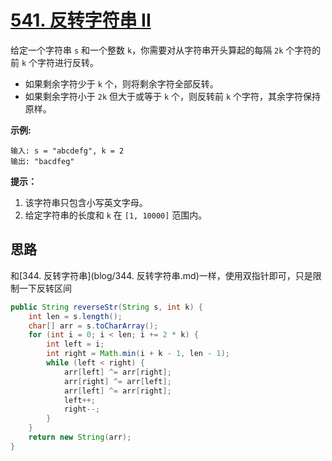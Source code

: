 # [541. 反转字符串 II](https://leetcode.cn/problems/reverse-string-ii/)

给定一个字符串 `s` 和一个整数 `k`，你需要对从字符串开头算起的每隔 `2k` 个字符的前 `k` 个字符进行反转。

- 如果剩余字符少于 `k` 个，则将剩余字符全部反转。
- 如果剩余字符小于 `2k` 但大于或等于 `k` 个，则反转前 `k` 个字符，其余字符保持原样。

**示例:**

```
输入: s = "abcdefg", k = 2
输出: "bacdfeg"
```

**提示：**

1. 该字符串只包含小写英文字母。
2. 给定字符串的长度和 `k` 在 `[1, 10000]` 范围内。

## 思路

和[344. 反转字符串](blog/344. 反转字符串.md)一样，使用双指针即可，只是限制一下反转区间

```java
public String reverseStr(String s, int k) {
    int len = s.length();
    char[] arr = s.toCharArray();
    for (int i = 0; i < len; i += 2 * k) {
        int left = i;
        int right = Math.min(i + k - 1, len - 1);
        while (left < right) {
            arr[left] ^= arr[right];
            arr[right] ^= arr[left];
            arr[left] ^= arr[right];
            left++;
            right--;
        }
    }
    return new String(arr);
}
```


